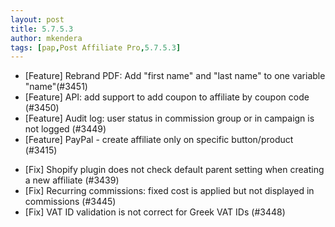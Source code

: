 ```yaml
---
layout: post
title: 5.7.5.3
author: mkendera
tags: [pap,Post Affiliate Pro,5.7.5.3]
---
```


- [Feature] Rebrand PDF: Add "first name" and "last name" to one variable "name"(#3451)
- [Feature] API: add support to add coupon to affiliate by coupon code (#3450)
- [Feature] Audit log: user status in commission group or in campaign is not logged (#3449)
- [Feature] PayPal - create affiliate only on specific button/product (#3415)

<!--more-->

- [Fix] Shopify plugin does not check default parent setting when creating a new affiliate (#3439)
- [Fix] Recurring commissions: fixed cost is applied but not displayed in commissions (#3445)
- [Fix] VAT ID validation is not correct for Greek VAT IDs (#3448)
